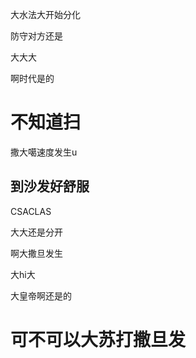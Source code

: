 大水法大开始分化

防守对方还是

大大大

啊时代是的

# 不知道扫

撒大噶速度发生u

## 到沙发好舒服

CSACLAS 

大大还是分开

啊大撒旦发生



大hi大

大皇帝啊还是的





# 可不可以大苏打撒旦发

